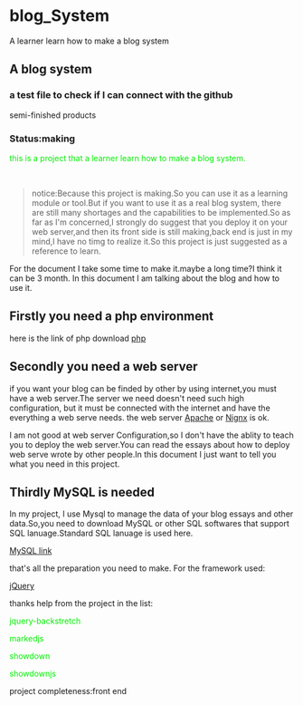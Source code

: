 # blog_System
A learner learn how to make a blog system
## A blog system
### a test file to check if I can connect with the github
semi-finished products
### Status:making

<font color='gree'>this is a project that a learner learn how to make a blog system.</font>

<br>

>notice:Because this project is making.So you can use it as a learning  module or tool.But if you want to use it as a real blog system, there are still many shortages and the capabilities to be implemented.So as far as I'm concerned,I strongly do suggest that you deploy it on your web server,and then its front side is still making,back end is just in my mind,I have no timg to realize it.So this project is just suggested as a reference to learn.   

For the document I take some time to make it.maybe a long time?I think it can be 3 month.
In this document I am talking about the blog and how to use it.
## Firstly you need a php environment
here is the link of php download
<a href='https://www.php.net'>php</a>

## Secondly you need a web server 
if you want your blog can be finded by other by using internet,you must have a web server.The server we need doesn't need such high configuration, but it must be connected with the internet and have the everything a web serve needs.
the web server
<a href='https://apache.org'>Apache</a>
or
<a href='https://nginx.org/en/'>Nignx</a> 
is ok.

I am not good at web server Configuration,so I don't have the ablity to teach you to deploy the web server.You can read the essays about how to deploy web serve wrote by other people.In this document I just want to tell you what you need in this project.
## Thirdly MySQL is needed
In my project, I use Mysql to manage the data of your blog essays and other data.So,you need to download MySQL or other SQL softwares that support SQL lanuage.Standard SQL lanuage is used here.

<a href='https://www.mysql.com/cn/'>MySQL link</a>

that's all the preparation you need to make.
For the framework used:

<a href='https://jquery.com'>jQuery</a>

thanks help from the project in the list:

<font color='gree'>

jquery-backstretch

markedjs

showdown

showdownjs
</font>

project completeness:front end